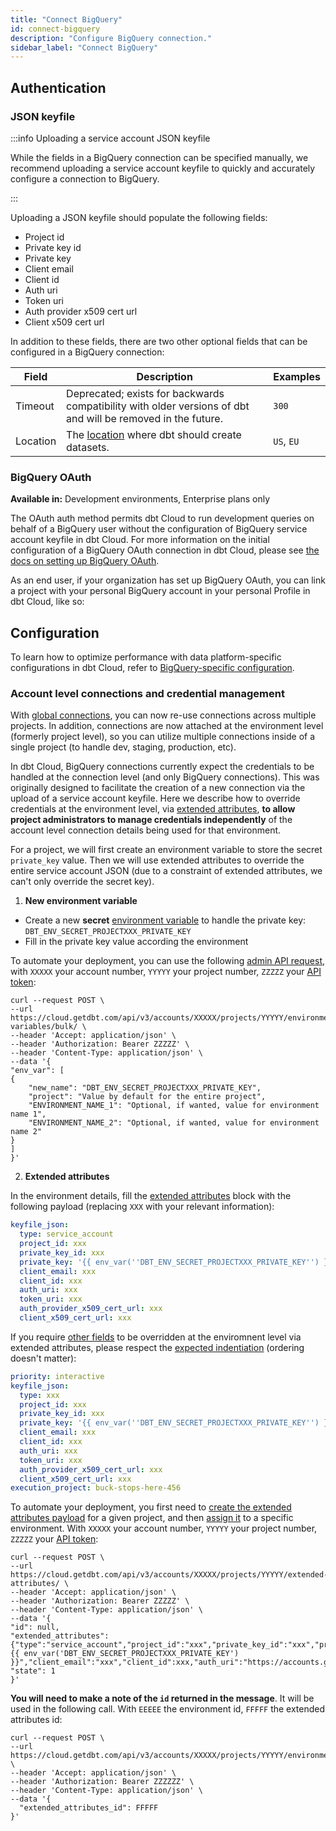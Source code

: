 ```yaml
---
title: "Connect BigQuery"
id: connect-bigquery
description: "Configure BigQuery connection."
sidebar_label: "Connect BigQuery"
---
```


## Authentication

### JSON keyfile

:::info Uploading a service account JSON keyfile

While the fields in a BigQuery connection can be specified manually, we recommend uploading a service account <Term id="json" /> keyfile to quickly and accurately configure a connection to BigQuery.

:::

Uploading a JSON keyfile should populate the following fields:
- Project id
- Private key id
- Private key
- Client email
- Client id
- Auth uri
- Token uri
- Auth provider x509 cert url
- Client x509 cert url

In addition to these fields, there are two other optional fields that can be configured in a BigQuery connection:

| Field | Description | Examples |
| ----- | ----------- | ------- |
| Timeout | Deprecated; exists for backwards compatibility with older versions of dbt and will be removed in the future. | `300` |
| Location | The [location](https://cloud.google.com/bigquery/docs/locations) where dbt should create datasets. | `US`, `EU` |



<Lightbox src="/img/docs/dbt-cloud/cloud-configuring-dbt-cloud/bigquery-connection.png" title="A valid BigQuery connection"/>

### BigQuery OAuth
**Available in:** Development environments, Enterprise plans only

The OAuth auth method permits dbt Cloud to run development queries on behalf of
a BigQuery user without the configuration of BigQuery service account keyfile in dbt Cloud. For
more information on the initial configuration of a BigQuery OAuth connection in dbt Cloud, please see
[the docs on setting up BigQuery OAuth](/docs/cloud/manage-access/set-up-bigquery-oauth).

As an end user, if your organization has set up BigQuery OAuth, you can link a project with your personal BigQuery account in your personal Profile in dbt Cloud, like so:
<Lightbox src="/img/docs/dbt-cloud/dbt-cloud-enterprise/gsuite/bq_oauth/bq_oauth_as_user.gif" title="Link Button in dbt Cloud Credentials Screen" />

## Configuration

To learn how to optimize performance with data platform-specific configurations in dbt Cloud, refer to [BigQuery-specific configuration](/reference/resource-configs/bigquery-configs).

### Account level connections and credential management

With [global connections](/cloud/connect-data-platform/about-connections#migration-from-project-level-connections-to-account-level-connections), you can now re-use connections across multiple projects. In addition, connections are now attached at the environment level (formerly project level), so you can utilize multiple connections inside of a single project (to handle dev, staging, production, etc).

In dbt Cloud, BigQuery connections currently expect the credentials to be handled at the connection level (and only BigQuery connections). This was originally designed to facilitate the creation of a new connection via the upload of a service account keyfile. Here we describe how to override credentials at the environment level, via [extended attributes](/docs/dbt-cloud-environments#extended-attributes), **to allow project administrators to manage credentials independently** of the account level connection details being used for that environment.

For a project, we will first create an environment variable to store the secret `private_key` value. Then we will use extended attributes to override the entire service account JSON (due to a constraint of extended attributes, we can't only override the secret key).

1. **New environment variable**

- Create a new **secret** [environment variable](/https://docs.getdbt.com/docs/build/environment-variables#handling-secrets) to handle the private key: `DBT_ENV_SECRET_PROJECTXXX_PRIVATE_KEY`
- Fill in the private key value according the environment

To automate your deployment, you can use the following [admin API request](https://docs.getdbt.com/dbt-cloud/api-v3#/operations/Create%20Projects%20Environment%20Variables%20Bulk), with `XXXXX` your account number, `YYYYY` your project number, `ZZZZZ` your [API token](/docs/dbt-cloud-apis/authentication):

```shell
curl --request POST \
--url https://cloud.getdbt.com/api/v3/accounts/XXXXX/projects/YYYYY/environment-variables/bulk/ \
--header 'Accept: application/json' \
--header 'Authorization: Bearer ZZZZZ' \
--header 'Content-Type: application/json' \
--data '{
"env_var": [
{
    "new_name": "DBT_ENV_SECRET_PROJECTXXX_PRIVATE_KEY",
    "project": "Value by default for the entire project",
    "ENVIRONMENT_NAME_1": "Optional, if wanted, value for environment name 1",
    "ENVIRONMENT_NAME_2": "Optional, if wanted, value for environment name 2"
}
]
}'
```


2. **Extended attributes**

In the environment details, fill the [extended attributes](/docs/dbt-cloud-environments#extended-attributes) block with the following payload (replacing `XXX` with your relevant information):

```YAML
keyfile_json:
  type: service_account
  project_id: xxx
  private_key_id: xxx
  private_key: '{{ env_var(''DBT_ENV_SECRET_PROJECTXXX_PRIVATE_KEY'') }}'
  client_email: xxx
  client_id: xxx
  auth_uri: xxx
  token_uri: xxx
  auth_provider_x509_cert_url: xxx
  client_x509_cert_url: xxx
```

If you require [other fields](/docs/core/connect-data-platform/bigquery-setup#service-account-json) to be overridden at the enviromnent level via extended attributes, please respect the [expected indentiation](/docs/dbt-cloud-environments#only-the-top-level-keys-are-accepted-in-extended-attributes) (ordering doesn't matter):

```YAML
priority: interactive
keyfile_json:
  type: xxx
  project_id: xxx
  private_key_id: xxx
  private_key: '{{ env_var(''DBT_ENV_SECRET_PROJECTXXX_PRIVATE_KEY'') }}'
  client_email: xxx
  client_id: xxx
  auth_uri: xxx
  token_uri: xxx
  auth_provider_x509_cert_url: xxx
  client_x509_cert_url: xxx
execution_project: buck-stops-here-456
```

To automate your deployment, you first need to [create the extended attributes payload](https://docs.getdbt.com/dbt-cloud/api-v3#/operations/Create%20Extended%20Attributes) for a given project, and then [assign it](https://docs.getdbt.com/dbt-cloud/api-v3#/operations/Update%20Environment) to a specific environment. With `XXXXX` your account number, `YYYYY` your project number, `ZZZZZ` your [API token](/docs/dbt-cloud-apis/authentication):

```SHELL
curl --request POST \
--url https://cloud.getdbt.com/api/v3/accounts/XXXXX/projects/YYYYY/extended-attributes/ \
--header 'Accept: application/json' \
--header 'Authorization: Bearer ZZZZZ' \
--header 'Content-Type: application/json' \
--data '{
"id": null,
"extended_attributes": {"type":"service_account","project_id":"xxx","private_key_id":"xxx","private_key":"{{ env_var('DBT_ENV_SECRET_PROJECTXXX_PRIVATE_KEY') }}","client_email":"xxx","client_id":xxx,"auth_uri":"https://accounts.google.com/o/oauth2/auth","token_uri":"https://oauth2.googleapis.com/token","auth_provider_x509_cert_url":"https://www.googleapis.com/oauth2/v1/certs","client_x509_cert_url":"xxx"},
"state": 1
}'
```
**You will need to make a note of the `id` returned in the message**. It will be used in the following call. With `EEEEE` the environment id, `FFFFF` the extended attributes id: 

```SHELL
curl --request POST \
--url https://cloud.getdbt.com/api/v3/accounts/XXXXX/projects/YYYYY/environments/EEEEE/ \
--header 'Accept: application/json' \
--header 'Authorization: Bearer ZZZZZZ' \
--header 'Content-Type: application/json' \
--data '{
  "extended_attributes_id": FFFFF
}'
```